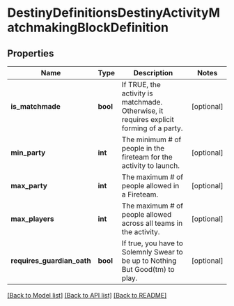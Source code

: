 # DestinyDefinitionsDestinyActivityMatchmakingBlockDefinition

## Properties
Name | Type | Description | Notes
------------ | ------------- | ------------- | -------------
**is_matchmade** | **bool** | If TRUE, the activity is matchmade.  Otherwise, it requires explicit forming of a party. | [optional] 
**min_party** | **int** | The minimum # of people in the fireteam for the activity to launch. | [optional] 
**max_party** | **int** | The maximum # of people allowed in a Fireteam. | [optional] 
**max_players** | **int** | The maximum # of people allowed across all teams in the activity. | [optional] 
**requires_guardian_oath** | **bool** | If true, you have to Solemnly Swear to be up to Nothing But Good(tm) to play. | [optional] 

[[Back to Model list]](../README.md#documentation-for-models) [[Back to API list]](../README.md#documentation-for-api-endpoints) [[Back to README]](../README.md)


